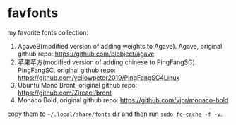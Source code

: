 # favfonts
my favorite fonts collection:

1. AgaveB(modified version of adding weights to Agave). Agave, original github repo: https://github.com/blobject/agave
2. 苹果苹方(modified version of adding chinese to PingFangSC). PingFangSC, original github repo: https://github.com/yellowpeter2019/PingFangSC4Linux
3. Ubuntu Mono Bront, original github repo: https://github.com/Zireael/bront
4. Monaco Bold, original github repo: https://github.com/vjpr/monaco-bold

 copy them to `~/.local/share/fonts` dir and then run `sudo fc-cache -f -v`.
